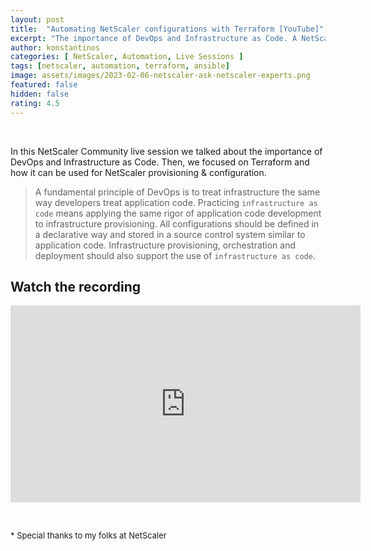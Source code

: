 ```yaml
---
layout: post
title:  "Automating NetScaler configurations with Terraform [YouTube]"
excerpt: "The importance of DevOps and Infrastructure as Code. A NetScaler Live demo."
author: konstantinos
categories: [ NetScaler, Automation, Live Sessions ]
tags: [netscaler, automation, terraform, ansible]
image: assets/images/2023-02-06-netscaler-ask-netscaler-experts.png
featured: false
hidden: false
rating: 4.5
---
```


&nbsp;  

In this NetScaler Community live session we talked about the importance of DevOps and Infrastructure as Code. Then, we focused on Terraform and how it can be used for NetScaler provisioning & configuration.

>A fundamental principle of DevOps is to treat infrastructure the same way developers treat application code. Practicing `infrastructure as code` means applying the same rigor of application code development to infrastructure provisioning. All configurations should be defined in a declarative way and stored in a source control system similar to application code. Infrastructure provisioning, orchestration and deployment should also support the use of `infrastructure as code`.


## Watch the recording

<iframe width="560" height="315" src="https://www.youtube.com/embed/VoQDR6bQUVQ?si=R6HoXYW_96CJ9RA2" title="YouTube video player" frameborder="0" allow="accelerometer; autoplay; clipboard-write; encrypted-media; gyroscope; picture-in-picture; web-share" allowfullscreen></iframe>


&nbsp;  

<div style="font-size: small;">* Special thanks to my folks at NetScaler</div>

&nbsp;  